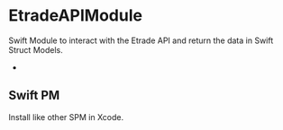 # EtradeAPIModule

Swift Module to interact with the Etrade API and return the data in Swift Struct Models.

-

## Swift PM
Install like other SPM in Xcode.

